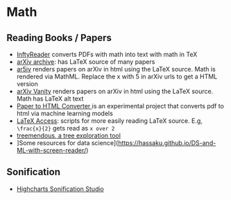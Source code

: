 
# Math

## Reading Books / Papers

- [InftyReader](http://www.inftyreader.org/?p=29) converts PDFs with math into text with math in TeX
- [arXiv archive](https://arxiv.org/): has LaTeX source of many papers
- [ar5iv](https://ar5iv.org/) renders papers on arXiv in html using the LaTeX source. Math is rendered via MathML. Replace the x with 5 in arXiv urls to get a HTML version
- [arXiv Vanity](https://www.arxiv-vanity.com/) renders papers on arXiv in html using the LaTeX source. Math has LaTeX alt text
- [Paper to HTML Converter ](https://papertohtml.org/) is an experimental project that converts pdf to html via machine learning models
- [LaTeX Access](https://sourceforge.net/projects/latex-access/): scripts for more easily reading LaTeX source. E.g, `\frac{x}{2}` gets read as `x over 2`
- [treemendous, a tree exploration tool](https://github.com/codeofdusk/treemendous)
- ]Some resources for data science](https://hassaku.github.io/DS-and-ML-with-screen-reader/)

## Sonification

- [Highcharts Sonification Studio](https://sonification.highcharts.com/#/)
